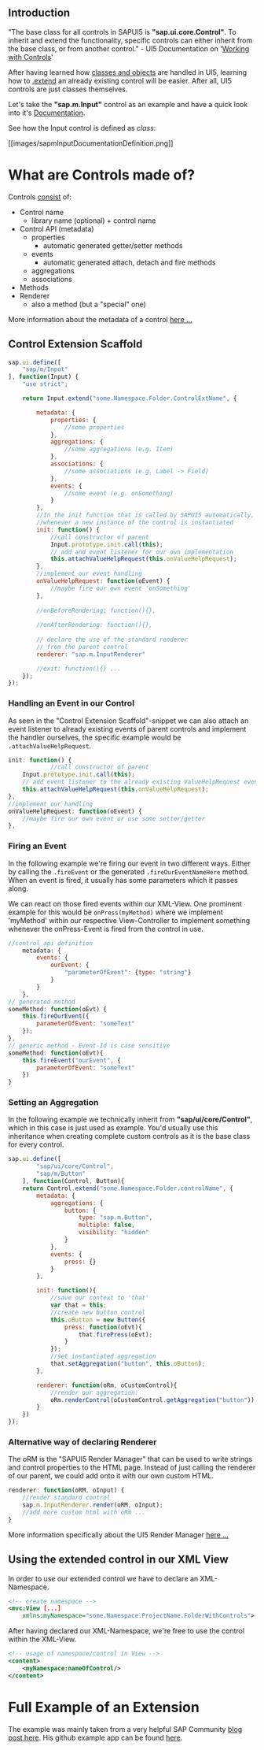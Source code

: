 ## Introduction

"The base class for all controls in SAPUI5 is __"sap.ui.core.Control"__. To inherit and extend the functionality, specific controls can either inherit from the base class, or from another control." - UI5 Documentation on '[Working with Controls](https://sapui5.hana.ondemand.com/#/topic/91f0a22d6f4d1014b6dd926db0e91070.html)'

After having learned how [classes and objects](https://github.com/wridgeu/wridgeu.github.io/wiki/UI5-Classes-and-Objects) are handled in UI5, learning how to [.extend](https://sapui5.hana.ondemand.com/#/api/sap.ui.base.Object/methods/sap.ui.base.Object.extend) an already existing control will be easier. After all, UI5 controls are just classes themselves. 

Let's take the __"sap.m.Input"__ control as an example and have a quick look into it's [Documentation](https://sapui5.hana.ondemand.com/#/api/sap.m.Input). 

See how the Input control is defined as _class_:

[[images/sapmInputDocumentationDefinition.png]]

# What are Controls made of?

Controls [consist](https://sapui5.hana.ondemand.com/#/topic/91f0a22d6f4d1014b6dd926db0e91070.html) of:

* Control name
  * library name (optional) + control name 
* Control API (metadata)
  * properties
    * automatic generated getter/setter methods
  * events
    * automatic generated attach, detach and fire methods
  * aggregations
  * associations
* Methods
* Renderer
  * also a method (but a "special" one)  

More information about the metadata of a control [here ...](https://sapui5.hana.ondemand.com/#/topic/7b52540d9d8c4e00b9723151622bbb64)

## Control Extension Scaffold

```javascript
sap.ui.define([
	"sap/m/Input"
], function(Input) {
	"use strict";

	return Input.extend("some.Namespace.Folder.ControlExtName", {

		metadata: {
			properties: {
				//some properties
			},
			aggregations: {
				//some aggregations (e.g. Item)
			},
			associations: {
				//some associations (e.g. Label -> Field)
			},
			events: {
				//some event (e.g. onSomething)
			}
		},
		//In the init function that is called by SAPUI5 automatically,
		//whenever a new instance of the control is instantiated
		init: function() {
			//call constructor of parent
			Input.prototype.init.call(this);
			// add and event listener for our own implementation
			this.attachValueHelpRequest(this.onValueHelpRequest);
		},
		//implement our event handling
		onValueHelpRequest: function(oEvent) {
			//maybe fire our own event 'onSomething'		
		},
		
		//onBeforeRendering: function(){}, 
		
		//onAfterRendering: function(){}, 
		
		// declare the use of the standard renderer 
		// from the parent control
		renderer: "sap.m.InputRenderer"

		//exit: function(){} ...
	});
});
```
### Handling an Event in our Control

As seen in the "Control Extension Scaffold"-snippet we can also attach an event listener to already existing events of parent controls and implement the handler ourselves, the specific example would be `.attachValueHelpRequest`.

```javascript
init: function() {
			//call constructor of parent
	Input.prototype.init.call(this);
	// add event listener to the already existing ValueHelpRequest event
	this.attachValueHelpRequest(this.onValueHelpRequest);
},
//implement our handling
onValueHelpRequest: function(oEvent) {
	//maybe fire our own event or use some setter/getter		
},
```

### Firing an Event

In the following example we're firing our event in two different ways. Either by calling the `.fireEvent` or the generated `.fireOurEventNameHere` method. When an event is fired, it usually has some parameters which it passes along.

We can react on those fired events within our XML-View. One prominent example for this would be `onPress(myMethod)` where we implement 'myMethod' within our respective View-Controller to implement something whenever the onPress-Event is fired from the control in use.

```javascript
//control api definition
	metadata: {
		events: {
			ourEvent: {
				"parameterOfEvent": {type: "string"}
			}
		}
	},
// generated method
someMethod: function(oEvt) {
	this.fireOurEvent({
		parameterOfEvent: "someText"
	});
},
// generic method - Event-Id is case sensitive
someMethod: function(oEvt){
	this.fireEvent("ourEvent", {
		parameterOfEvent: "someText"
	})
}
```

### Setting an Aggregation

In the following example we technically inherit from __"sap/ui/core/Control"__, which in this case is just used as example. You'd usually use this inheritance when creating complete custom controls as it is the base class for every control.

```javascript
sap.ui.define([
		"sap/ui/core/Control",
		"sap/m/Button"
	], function(Control, Button){
	return Control.extend("some.Namespace.Folder.controlName", {
		metadata: {
			aggregations: {
				button: {
					type: "sap.m.Button",
					multiple: false,
					visibility: "hidden" 
				}
			},
			events: {
				press: {}
			}
		},

		init: function(){
			//save our context to 'that'
			var that = this;
			//create new button control
			this.oButton = new Button({
				press: function(oEvt){
					that.firePress(oEvt);
				}
			});
			//set instantiated aggregation
			that.setAggregation("button", this.oButton);
		},

		renderer: function(oRm, oCustomControl){
			//render our aggregation:
			oRm.renderControl(oCustomControl.getAggregation("button"));
		}
	})
});
```

### Alternative way of declaring Renderer

The oRM is the "SAPUI5 Render Manager" that can be used to write strings and control properties to the HTML page. Instead of just calling the renderer of our parent, we could add onto it with our own custom HTML.

```javascript
renderer: function(oRM, oInput) {
	//render standard control
	sap.m.InputRenderer.render(oRM, oInput);
	//add more custom html with oRm ...
}
```

More information specifically about the UI5 Render Manager [here ...](https://github.com/wridgeu/wridgeu.github.io/wiki/UI5-Render-Manager)

## Using the extended control in our XML View

In order to use our extended control we have to declare an XML-Namespace.

```XML
<!-- create namespace -->
<mvc:View [...]
	xmlns:myNamespace="some.Namespace.ProjectName.FolderWithControls">
```

After having declared our XML-Namespace, we're free to use the control within the XML-View.

```XML
<!-- usage of namespace/control in View -->
<content>
	<myNamespace:nameOfControl/>
</content>
```

# Full Example of an Extension

The example was mainly taken from a very helpful SAP Community [blog post here](https://blogs.sap.com/2020/02/13/how-to-extend-a-standard-sapui5-control/). His github example app can be found [here](https://github.com/Sagi44/ExtendedSAPUI5Control).